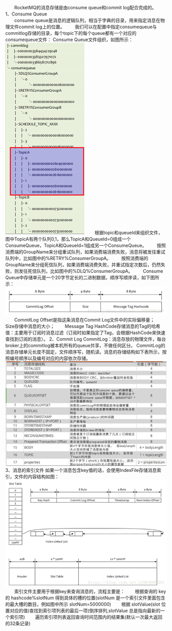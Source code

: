 &emsp;&emsp;RocketMQ的消息存储是由consume queue和commit log配合完成的。  
1、Consume Queue  
&emsp;&emsp;consume queue是消息的逻辑队列，相当于字典的目录，用来指定消息在物理文件commit log上的位置。
&emsp;&emsp;我们可以在配置中指定consumequeue与commitlog存储的目录，每个topic下的每个queue都有一个对应的consumequeue文件：
Consume Queue文件组织，如图所示：
![](/assets/1.png)
&emsp;&emsp;根据topic和queueId来组织文件，图中TopicA有两个队列0,1，那么TopicA和QueueId=0组成一个ConsumeQueue，TopicA和QueueId=1组成另一个ConsumeQueue。
&emsp;&emsp;按照消费端的GroupName来分组重试队列，如果消费端消费失败，消息将被发往重试队列中，比如图中的%RETRY%ConsumerGroupA。
&emsp;&emsp;按照消费端的GroupName来分组死信队列，如果消费端消费失败，并重试指定次数后，仍然失败，则发往死信队列，比如图中的%DLQ%ConsumerGroupA。
&emsp;&emsp;Consume Queue中存储单元是一个20字节定长的二进制数据，顺序写顺序读，如下图所示：
![](/assets/20180730092424448.png)
&emsp;&emsp;CommitLog Offset是指这条消息在Commit Log文件中的实际偏移量；
&emsp;&emsp;Size存储中消息的大小；
&emsp;&emsp;Message Tag HashCode存储消息的Tag的哈希值：主要用于订阅时消息过滤（订阅时如果指定了Tag，会根据HashCode来快速查找到订阅的消息）。
2、Commit Log
CommitLog：消息存放的物理文件，每台broker上的commitlog被本机所有的queue共享，不做任何区分。
CommitLog的消息存储单元长度不固定，文件顺序写，随机读。消息的存储结构如下表所示，按照编号顺序以及编号对应的内容依次存储。
![](/assets/20180730092535621.png)
3、消息的索引文件
如果一个消息包含key值的话，会使用IndexFile存储消息索引，文件的内容结构如图：
![](/assets/20180730092604373.png)
&emsp;&emsp;索引文件主要用于根据key来查询消息的，流程主要是：
&emsp;&emsp;根据查询的 key 的 hashcode%slotNum 得到具体的槽的位置(slotNum 是一个索引文件里面包含的最大槽的数目，例如图中所示 slotNum=5000000)
&emsp;&emsp;根据 slotValue(slot 位置对应的值)查找到索引项列表的最后一项(倒序排列,slotValue 总是指向最新的一个索引项)
&emsp;&emsp;遍历索引项列表返回查询时间范围内的结果集(默认一次最大返回的32条记录)